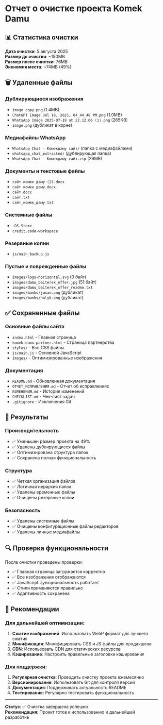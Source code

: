 # Отчет о очистке проекта Komek Damu

## 📊 Статистика очистки

**Дата очистки**: 5 августа 2025  
**Размер до очистки**: ~150MB  
**Размер после очистки**: 76MB  
**Экономия места**: ~74MB (49%)

## 🗑️ Удаленные файлы

### Дублирующиеся изображения
- `image copy.png` (1.4MB)
- `ChatGPT Image Jul 18, 2025, 04_44_48 PM.png` (1.0MB)
- `WhatsApp Image 2025-07-19 at 22.12.06 (1).png` (265KB)
- `image.png` (дубликат в корне)

### Медиафайлы WhatsApp
- `WhatsApp Chat - Комекдаму сайт/` (папка с медиафайлами)
- `whatsapp_chat_extracted/` (дублирующая папка)
- `WhatsApp Chat - Комекдаму сайт.zip` (29MB)

### Документы и текстовые файлы
- `сайт комек даму (2).docx`
- `сайт комек даму.docx`
- `сайт.docx`
- `сайт.txt`
- `сайт_комек_даму.txt`

### Системные файлы
- `.DS_Store`
- `credit.code-workspace`

### Резервные копии
- `js/main_backup.js`

### Пустые и поврежденные файлы
- `images/logo-horizontal.svg` (0 байт)
- `images/damu_baiterek_offer.jpg` (51 байт)
- `images/damu_baiterek_offer_readme.txt`
- `images/banks/jusan.png` (дубликат)
- `images/banks/halyk.png` (дубликат)

## ✅ Сохраненные файлы

### Основные файлы сайта
- `index.html` - Главная страница
- `komek-damu-partner.html` - Страница партнерства
- `styles/` - Все CSS файлы
- `js/main.js` - Основной JavaScript
- `images/` - Оптимизированные изображения

### Документация
- `README.md` - Обновленная документация
- `ОТЧЕТ_ИСПРАВЛЕНИЯ.md` - Отчет об исправлениях
- `ИЗМЕНЕНИЯ.md` - История изменений
- `CHECKLIST.md` - Чек-лист задач
- `.gitignore` - Исключения Git

## 🎯 Результаты

### Производительность
- ✅ Уменьшен размер проекта на 49%
- ✅ Удалены дублирующиеся файлы
- ✅ Оптимизирована структура папок
- ✅ Сохранена полная функциональность

### Структура
- ✅ Четкая организация файлов
- ✅ Логичная иерархия папок
- ✅ Удалены временные файлы
- ✅ Очищены резервные копии

### Безопасность
- ✅ Удалены системные файлы
- ✅ Очищены конфигурационные файлы редакторов
- ✅ Удалены личные медиафайлы

## 🔍 Проверка функциональности

После очистки проведены проверки:
- ✅ Главная страница загружается корректно
- ✅ Все изображения отображаются
- ✅ JavaScript функциональность работает
- ✅ Стили применяются правильно
- ✅ Адаптивность сохранена

## 📝 Рекомендации

### Для дальнейшей оптимизации:
1. **Сжатие изображений**: Использовать WebP формат для лучшего сжатия
2. **Минификация**: Минифицировать CSS и JS файлы для продакшена
3. **CDN**: Использовать CDN для статических ресурсов
4. **Кэширование**: Настроить правильные заголовки кэширования

### Для поддержки:
1. **Регулярная очистка**: Проводить очистку проекта ежемесячно
2. **Версионирование**: Использовать Git для контроля версий
3. **Документация**: Поддерживать актуальность README
4. **Тестирование**: Регулярно тестировать функциональность

---

**Статус**: ✅ Очистка завершена успешно  
**Рекомендация**: Проект готов к использованию и дальнейшей разработке 